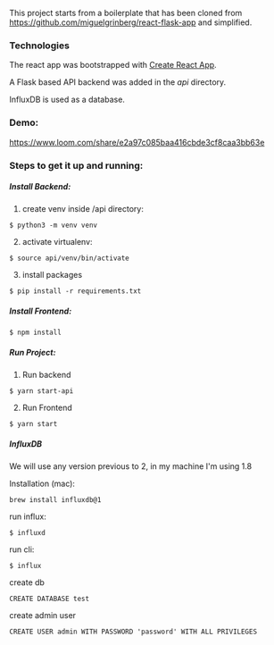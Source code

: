 This project starts from a boilerplate that has been cloned from https://github.com/miguelgrinberg/react-flask-app and simplified.

### Technologies 
The react app was bootstrapped with [Create React App](https://github.com/facebook/create-react-app).

A Flask based API backend was added in the *api* directory.

InfluxDB is used as a database.

### Demo: 
https://www.loom.com/share/e2a97c085baa416cbde3cf8caa3bb63e


### Steps to get it up and running:


##### Install Backend:

1. create venv inside /api directory:
```
$ python3 -m venv venv
```

2. activate virtualenv: 
```
$ source api/venv/bin/activate
```

3. install packages
```
$ pip install -r requirements.txt
```

##### Install Frontend:

```
$ npm install
```


##### Run Project:

1. Run backend
```
$ yarn start-api
```

2. Run Frontend

```
$ yarn start
```

##### InfluxDB
We will use any version previous to 2, in my machine I'm using 1.8

Installation (mac):
```
brew install influxdb@1
```

run influx:
```
$ influxd 
```

run cli:
```
$ influx
```

create db

```
CREATE DATABASE test
```

create admin user

```
CREATE USER admin WITH PASSWORD 'password' WITH ALL PRIVILEGES
```

